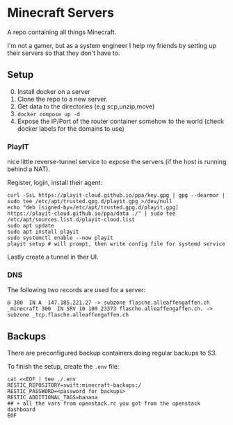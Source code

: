 # Minecraft Servers

A repo containing all things Minecraft.

I'm not a gamer, but as a system engineer I help my friends by setting up their servers so that they don't have to.

## Setup

0. Install docker on a server
1. Clone the repo to a new server.
2. Get data to the directories (e.g scp,unzip,move)
3. `docker compose up -d`
4. Expose the IP/Port of the router container somehow to the world (check docker labels for the domains to use)

### PlayIT

 nice little reverse-tunnel service to expose the servers (if the host is running behind a NAT).

Register, login, install their agent:

```console
curl -SsL https://playit-cloud.github.io/ppa/key.gpg | gpg --dearmor | sudo tee /etc/apt/trusted.gpg.d/playit.gpg >/dev/null
echo "deb [signed-by=/etc/apt/trusted.gpg.d/playit.gpg] https://playit-cloud.github.io/ppa/data ./" | sudo tee /etc/apt/sources.list.d/playit-cloud.list
sudo apt update
sudo apt install playit
sudo systemctl enable --now playit
playit setup # will prompt, then write config file for systemd service
```

Lastly create a tunnel in ther UI.

### DNS

The following two records are used for a server:
```
@ 300  IN A  147.185.221.27 -> subzone flasche.alleaffengaffen.ch 
_minecraft 300  IN SRV 10 100 23373 flasche.alleaffengaffen.ch. -> subzone _tcp.flasche.alleaffengaffen.ch
```

## Backups

There are preconfigured backup containers doing regular backups to S3.

To finish the setup, create the `.env` file:

```console
cat <<EOF | tee ./.env
RESTIC_REPOSITORY=swift:minecraft-backups:/
RESTIC_PASSWORD=<password for backups>
RESTIC_ADDITIONAL_TAGS=banana
## + all the vars from openstack.rc you got from the openstack dashboard
EOF
```
